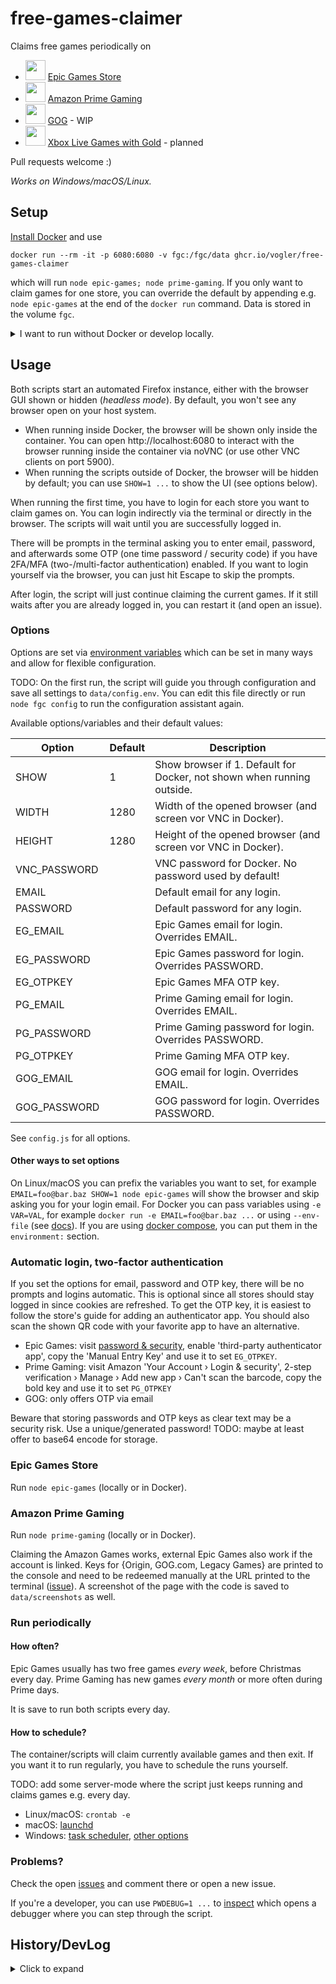 # free-games-claimer
Claims free games periodically on
- <img src="https://upload.wikimedia.org/wikipedia/commons/3/31/Epic_Games_logo.svg" width="32"/> [Epic Games Store](https://www.epicgames.com/store/free-games)
- <img src="https://seeklogo.com/images/P/prime-gaming-logo-61A701B3F5-seeklogo.com.png" width="32"/> [Amazon Prime Gaming](https://gaming.amazon.com)
- <img src="https://static.wikia.nocookie.net/this-war-of-mine/images/1/1a/Logo_GoG.png/revision/latest?cb=20160711062658" width="32"/> [GOG](https://www.gog.com) - WIP
- <img src="https://www.freepnglogos.com/uploads/xbox-logo-picture-png-14.png" width="32"/> [Xbox Live Games with Gold](https://www.xbox.com/en-US/live/gold#gameswithgold) - planned

Pull requests welcome :)

_Works on Windows/macOS/Linux._

## Setup
[Install Docker](https://docs.docker.com/get-docker/) and use
```
docker run --rm -it -p 6080:6080 -v fgc:/fgc/data ghcr.io/vogler/free-games-claimer
```
which will run `node epic-games; node prime-gaming`. If you only want to claim games for one store, you can override the default by appending e.g. `node epic-games` at the end of the `docker run` command.
Data is stored in the volume `fgc`.

<details>
  <summary>I want to run without Docker or develop locally.</summary>

1. [Install Node.js](https://nodejs.org/en/download)
2. Clone/download this repository and `cd` into it in a terminal
3. Run `npm install && npx playwright install firefox`

This downloads Firefox to a cache in home ([doc](https://playwright.dev/docs/browsers#managing-browser-binaries)).
If you are missing some dependencies for the browser on your system, you can use `sudo npx playwright install firefox --with-deps`.

If you don't want to use Docker for quasi-headless mode, you could run inside a virtual machine, on a server, or you wake your PC at night to avoid being interrupted.
</details>

## Usage
Both scripts start an automated Firefox instance, either with the browser GUI shown or hidden (*headless mode*). By default, you won't see any browser open on your host system.

- When running inside Docker, the browser will be shown only inside the container. You can open http://localhost:6080 to interact with the browser running inside the container via noVNC (or use other VNC clients on port 5900).
- When running the scripts outside of Docker, the browser will be hidden by default; you can use `SHOW=1 ...` to show the UI (see options below).

When running the first time, you have to login for each store you want to claim games on.
You can login indirectly via the terminal or directly in the browser. The scripts will wait until you are successfully logged in.

There will be prompts in the terminal asking you to enter email, password, and afterwards some OTP (one time password / security code) if you have 2FA/MFA (two-/multi-factor authentication) enabled. If you want to login yourself via the browser, you can just hit Escape to skip the prompts.

After login, the script will just continue claiming the current games. If it still waits after you are already logged in, you can restart it (and open an issue).

### Options
Options are set via [environment variables](https://kinsta.com/knowledgebase/what-is-an-environment-variable/) which can be set in many ways and allow for flexible configuration.

TODO: On the first run, the script will guide you through configuration and save all settings to `data/config.env`. You can edit this file directly or run `node fgc config` to run the configuration assistant again.

Available options/variables and their default values:

| Option        	| Default 	| Description                                                            	|
|---------------	|---------	|------------------------------------------------------------------------	|
| SHOW          	| 1       	| Show browser if 1. Default for Docker, not shown when running outside. 	|
| WIDTH         	| 1280    	| Width of the opened browser (and screen vor VNC in Docker).            	|
| HEIGHT        	| 1280    	| Height of the opened browser (and screen vor VNC in Docker).           	|
| VNC_PASSWORD  	|         	| VNC password for Docker. No password used by default!                  	|
| EMAIL         	|         	| Default email for any login.                                           	|
| PASSWORD      	|         	| Default password for any login.                                        	|
| EG_EMAIL      	|         	| Epic Games email for login. Overrides EMAIL.                           	|
| EG_PASSWORD   	|         	| Epic Games password for login. Overrides PASSWORD.                     	|
| EG_OTPKEY   	  |         	| Epic Games MFA OTP key.                     	|
| PG_EMAIL      	|         	| Prime Gaming email for login. Overrides EMAIL.                         	|
| PG_PASSWORD   	|         	| Prime Gaming password for login. Overrides PASSWORD.                   	|
| PG_OTPKEY   	  |         	| Prime Gaming MFA OTP key.                     	|
| GOG_EMAIL      	|         	| GOG email for login. Overrides EMAIL.                         	|
| GOG_PASSWORD   	|         	| GOG password for login. Overrides PASSWORD.                   	|

See `config.js` for all options.

#### Other ways to set options
On Linux/macOS you can prefix the variables you want to set, for example `EMAIL=foo@bar.baz SHOW=1 node epic-games` will show the browser and skip asking you for your login email.
For Docker you can pass variables using `-e VAR=VAL`, for example `docker run -e EMAIL=foo@bar.baz ...` or using `--env-file` (see [docs](https://docs.docker.com/engine/reference/commandline/run/#set-environment-variables--e---env---env-file)). If you are using [docker compose](https://docs.docker.com/compose/environment-variables/), you can put them in the `environment:` section.

### Automatic login, two-factor authentication
If you set the options for email, password and OTP key, there will be no prompts and logins automatic. This is optional since all stores should stay logged in since cookies are refreshed.
To get the OTP key, it is easiest to follow the store's guide for adding an authenticator app. You should also scan the shown QR code with your favorite app to have an alternative.

- Epic Games: visit [password & security](https://www.epicgames.com/account/password), enable 'third-party authenticator app', copy the 'Manual Entry Key' and use it to set `EG_OTPKEY`.
- Prime Gaming: visit Amazon 'Your Account › Login & security', 2-step verification › Manage › Add new app › Can't scan the barcode, copy the bold key and use it to set `PG_OTPKEY`
- GOG: only offers OTP via email

Beware that storing passwords and OTP keys as clear text may be a security risk. Use a unique/generated password! TODO: maybe at least offer to base64 encode for storage.

### Epic Games Store
Run `node epic-games` (locally or in Docker).

### Amazon Prime Gaming
Run `node prime-gaming` (locally or in Docker).

Claiming the Amazon Games works, external Epic Games also work if the account is linked.
Keys for {Origin, GOG.com, Legacy Games} are printed to the console and need to be redeemed manually at the URL printed to the terminal ([issue](https://github.com/vogler/free-games-claimer/issues/5)).
A screenshot of the page with the code is saved to `data/screenshots` as well.

### Run periodically
#### How often?
Epic Games usually has two free games *every week*, before Christmas every day.
Prime Gaming has new games *every month* or more often during Prime days.

It is save to run both scripts every day.

#### How to schedule?
The container/scripts will claim currently available games and then exit.
If you want it to run regularly, you have to schedule the runs yourself.

TODO: add some server-mode where the script just keeps running and claims games e.g. every day.

- Linux/macOS: `crontab -e`
- macOS: [launchd](https://stackoverflow.com/questions/132955/how-do-i-set-a-task-to-run-every-so-often)
- Windows: [task scheduler](https://active-directory-wp.com/docs/Usage/How_to_add_a_cron_job_on_Windows/Scheduled_tasks_and_cron_jobs_on_Windows/index.html), [other options](https://stackoverflow.com/questions/132971/what-is-the-windows-version-of-cron)

### Problems?

Check the open [issues](https://github.com/vogler/free-games-claimer/issues) and comment there or open a new issue.

If you're a developer, you can use `PWDEBUG=1 ...` to [inspect](https://playwright.dev/docs/inspector) which opens a debugger where you can step through the script.


## History/DevLog
<details>
  <summary>Click to expand</summary>

Tried [epicgames-freebies-claimer](https://github.com/Revadike/epicgames-freebies-claimer), but does not work anymore since epicgames introduced hcaptcha (see [issue](https://github.com/Revadike/epicgames-freebies-claimer/issues/172)).

Played around with puppeteer before, now trying newer https://playwright.dev which is pretty similar.
Playwright Inspector and `codegen` to generate scripts are nice, but failed to generate the right code for clicking a button in an iframe.

Added [main.spec.ts](https://github.com/vogler/epicgames-claimer/commit/e5ce7916ab6329cfc7134677c4d89c2b3fa3ba97#diff-d18d03e9c407a20e05fbf03cbd6f9299857740544fb6b50d6a70b9c6fbc35831) which was the test script generated by `npx playwright codegen` with manual fix for clicking buttons in the created iframe. Can be executed by `npx playwright test`. The test runner has options `--debug` and `--timeout` and can execute typescript which is nice. However, this only worked up to the button 'I Agree', and then showed an hcaptcha.

Added [main.captcha.js](https://github.com/vogler/epicgames-claimer/commit/e5ce7916ab6329cfc7134677c4d89c2b3fa3ba97#diff-d18d03e9c407a20e05fbf03cbd6f9299857740544fb6b50d6a70b9c6fbc35831) which uses beta of `playwright-extra@next` and `@extra/recaptcha@next` (from [comment on puppeteer-extra](https://github.com/berstend/puppeteer-extra/pull/303#issuecomment-775277480)).
However, `playwright-extra` seems to be old and missing `:has-text` selector (fixed [here](https://github.com/vogler/epicgames-claimer/commit/ba97a0e840b65f4476cca18e28d8461b0c703420)) and `page.frameLocator`, so the script did not run without adjustments.
Also, solving via [2captcha](https://2captcha.com?from=13225256) is a paid service which takes time and may be unreliable.
<!-- Alternative: https://anti-captcha.com -->

Added [main.stealth.js](https://github.com/vogler/epicgames-claimer/commit/64d0ba8ce71baec3947d1b64acd567befcb39340#diff-f70d3bd29df4a343f11062a97063953173491ce30fe34f69a0fc52517adbf342) which uses the stealth plugin without `playwright-extra` wrapper but up-to-date `playwright` (from [comment](https://github.com/berstend/puppeteer-extra/issues/454#issuecomment-917437212)).
The listed evasions are enough to not show an hcaptcha. Script claimed game successfully in non-headless mode.

Removed `main.captcha.js`.
Using Playwright Test (`main.spec.ts`) instead of Library (`main.stealth.js`) has the advantage of free CLI like `--debug` and `--timeout`.
<!-- TODO: check if stealth plugin can be setup with `contextOptions` ([doc](https://playwright.dev/docs/test-configuration#more-browser-and-context-options)). -->

Button selectors should preferably use text in order to be more stable against changes in the DOM.

Renamed repository from epicgames-claimer to free-games-claimer since a script for Amazon Prime Gaming was also added. Removed all old scripts in favor of just `epic-games.js` and `prime-gaming.js`.

epic games: `headless` mode gets hcaptcha challenge. More details/references in [issue](https://github.com/vogler/free-games-claimer/issues/2).

</details>
